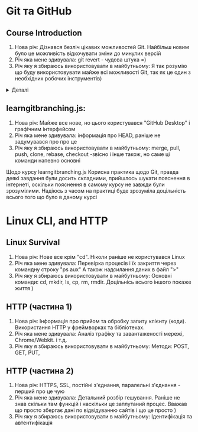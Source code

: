 ﻿﻿
# Git та GitHub

## Course Introduction
1. Нова річ: Дізнався безліч цікавих можливостей Git. Найбільш новим було це можливість відкочувати зміни до минулих версій
2. Річ яка мене здивувала: git revert - чудова штука =)
3. Річ яку я збираюсь використовувати в майбутньому: Я так розумію що буду використовувати майже всі можливості Git, так як це один з необхідних робочих інструментів)

<details>
 <summary>Деталі </summary>

![1](/0.%20Git%20Basics/Introduction%20to%20Git%20and%20GitHub/Week1.PNG "Скриншот 1")
![2](/0.%20Git%20Basics/Introduction%20to%20Git%20and%20GitHub/Week2.PNG "Скриншот 2")

Щодо курсів від "Coursera"
Були дуже пізнавальними. Я вже проходив одне навчання по full stack розробці сайтів. І роботі з git там була приділена мінімальна увага, тому було досить важко розібратись самостійно. Завдяки цьому курсу дізнався багато нових речей з самого початку навчання. Тепер залишається лише закріпти їх практикою =)
</details>

## learngitbranching.js:
1. Нова річ: Майже все нове, но цього користувався "GitHub Desktop" і графічним інтерфейсом
2. Річ яка мене здивувала: інформація про HEAD, раніше не задумувався про про це
3. Річ яку я збираюсь використовувати в майбутньому: merge, pull, push, clone, rebase, checkout -звісно і інше також, но саме ці команди напевно основні

Щодо курсу learngitbranching.js
Корисна практика щодо Git, правда деякі завдання були досить складними, прийшлось шукати пояснення в інтернеті, оскільки пояснення в самому курсу не завжди були зрозумілими. Надіюсь з часом на практиці буде зрозуміла доцільність всього того що було в даному курсі

# Linux CLI, and HTTP

## Linux Survival
1. Нова річ: Нове все крім "сd". Ніколи раніше не користувався Linux
2. Річ яка мене здивувала: Перевірка процесів і їх закриття через командну строку "ps aux" А також надсилання даних в файл ">"
3. Річ яку я збираюсь використовувати в майбутньому: Основні команди: cd, mkdir, ls, cp, rm, rmdir. Доцільнісь всього іншого покаже життя )

## HTTP (частина 1)
1. Нова річ: Інформація про прийом та обробку запиту клієнту (коди). Використання HTTP у фреймворках та бібліотеках. 
2. Річ яка мене здивувала: Аналіз трафіку та завантаженості мережі, Chrome/Webkit. і т.д. 
3. Річ яку я збираюсь використовувати в майбутньому: Методи: POST, GET, PUT, 

## HTTP (частина 2)
1. Нова річ: HTTPS, SSL, постійні з'єднання, паралельні з'єднання - перший про це чую
2. Річ яка мене здивувала: Детальний розбір гешування. Раніше не знав скільки там функцій і наскільки це заплутаний процес. Вважав що просто збергає дані по відвідуванню сайтів і що це просто )
3. Річ яку я збираюсь використовувати в майбутньому: Ідентифікація та автентифікація